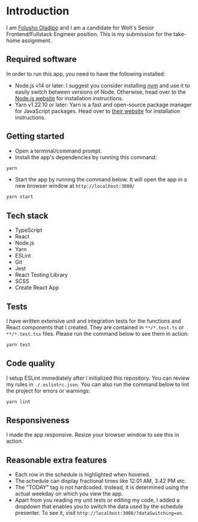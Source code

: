 # Introduction
I am [Folusho Oladipo](https://www.linkedin.com/in/folushooladipo/) and I am a candidate for Wolt's Senior Frontend/Fullstack Engineer position. This is my submission for the take-home assignment.

## Required software
In order to run this app, you need to have the following installed:
* Node.js v14 or later: I suggest you consider installing [nvm](https://github.com/nvm-sh/nvm) and use it to easily switch between versions of Node. Otherwise, head over to the [Node.js website](https://nodejs.org/en/) for installation instructions.
* Yarn v1.22.10 or later: Yarn is a fast and open-source package manager for JavaScript packages. Head over to [their website](https://yarnpkg.com/) for installation instructions.

## Getting started
* Open a terminal/command prompt.
* Install the app's dependencies by running this command:
```bash
yarn
```
* Start the app by running the command below. It will open the app in a new browser window at `http://localhost:3000/`
```bash
yarn start
```

## Tech stack
* TypeScript
* React
* Node.js
* Yarn
* ESLint
* Git
* Jest
* React Testing Library
* SCSS
* Create React App

## Tests
I have written extensive unit and integration tests for the functions and React components that I created. They are contained in `**/*.test.ts` or `**/*.test.tsx` files. Please run the command below to see them in action:
```bash
yarn test
````

## Code quality
I setup ESLint immediately after I initialized this repository. You can review my rules in `./.eslintrc.json`. You can also run the command below to lint the project for errors or warnings:
```bash
yarn lint
```

## Responsiveness
I made the app responsive. Resize your browser window to see this in action.

## Reasonable extra features
- Each row in the schedule is highlighted when hovered.
- The schedule can display fractional times like 12:01 AM, 3:42 PM etc.
- The "TODAY" tag is not hardcoded. Instead, it is determined using the actual weekday on which you view the app.
- Apart from you reading my unit tests or editing my code, I added a dropdown that enables you to switch the data used by the schedule presenter. To see it, visit `http://localhost:3000/?dataSwitching=on`.
